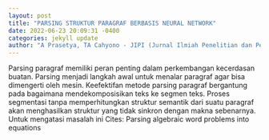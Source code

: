 ```yaml
--- 
layout: post 
title: "PARSING STRUKTUR PARAGRAF BERBASIS NEURAL NETWORK" 
date: 2022-06-23 20:09:31 -0400 
categories: jekyll update 
author: "A Prasetya, TA Cahyono - JIPI (Jurnal Ilmiah Penelitian dan Pembelajaran , 2022" 
--- 
```

Parsing paragraf memiliki peran penting dalam perkembangan kecerdasan buatan. Parsing menjadi langkah awal untuk menalar paragraf agar bisa dimengerti oleh mesin. Keefektifan metode parsing paragraf bergantung pada bagaimana mendekomposisikan teks ke segmen teks. Proses segmentasi tanpa memperhitungkan struktur semantik dari suatu paragraf akan menghasilkan struktur yang tidak sinkron dengan makna sebenarnya. Untuk mengatasi masalah ini Cites: Parsing algebraic word problems into equations